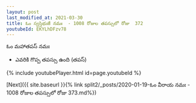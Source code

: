 ```yaml
---
layout: post
last_modified_at: 2021-03-30
title: ఓం స్వస్తిభుజే నమః  - 1008 రోజుల తపస్సులో రోజు  372
youtubeId: EKYLhDFzv78
---
```

 
 
 ఓం మహాతపస్ నమః  
 
 -  ఎవరికి గొప్ప తపస్సు ఉంది (తపస్) 
 
  
 
  
 
 
 
 
 
 


{% include youtubePlayer.html id=page.youtubeId %}
 
[Next]({{ site.baseurl }}{% link  split2/_posts/2020-01-19-ఓం వీరాయ నమః  - 1008 రోజుల తపస్సులో రోజు  373.md%})
 
